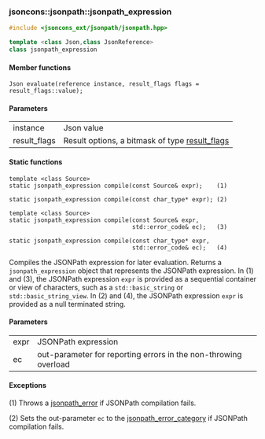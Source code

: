 ### jsoncons::jsonpath::jsonpath_expression

```c++
#include <jsoncons_ext/jsonpath/jsonpath.hpp>

template <class Json,class JsonReference>
class jsonpath_expression
```

#### Member functions

    Json evaluate(reference instance, result_flags flags = result_flags::value); 

#### Parameters

<table>
  <tr>
    <td>instance</td>
    <td>Json value</td> 
  </tr>
  <tr>
    <td>result_flags</td>
    <td>Result options, a bitmask of type <a href="result_flags.md">result_flags</></td> 
  </tr>
</table>

#### Static functions

    template <class Source>
    static jsonpath_expression compile(const Source& expr);    (1)

    static jsonpath_expression compile(const char_type* expr); (2)

    template <class Source>
    static jsonpath_expression compile(const Source& expr,
                                       std::error_code& ec);   (3)

    static jsonpath_expression compile(const char_type* expr,
                                       std::error_code& ec);   (4)

Compiles the JSONPath expression for later evaluation. Returns a `jsonpath_expression` object 
that represents the JSONPath expression.
In (1) and (3), the JSONPath expression `expr` is provided as a sequential container 
or view of characters, such as a `std::basic_string` or `std::basic_string_view`.
In (2) and (4), the JSONPath expression `expr` is provided as a null terminated string.

#### Parameters

<table>
  <tr>
    <td>expr</td>
    <td>JSONPath expression</td> 
  </tr>
  <tr>
    <td>ec</td>
    <td>out-parameter for reporting errors in the non-throwing overload</td> 
  </tr>
</table>

#### Exceptions

(1) Throws a [jsonpath_error](jsonpath_error.md) if JSONPath compilation fails.

(2) Sets the out-parameter `ec` to the [jsonpath_error_category](jsonpath_errc.md) if JSONPath compilation fails. 

